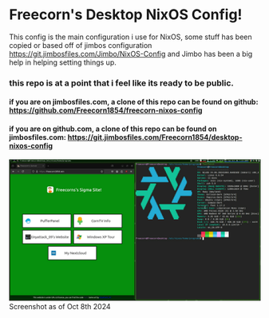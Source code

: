 # Freecorn's Desktop NixOS Config!

This config is the main configuration i use for NixOS, some stuff has been copied or based off of jimbos configuration
https://git.jimbosfiles.com/Jimbo/NixOS-Config and Jimbo has been a big help in helping setting things up.

### this repo is at a point that i feel like its ready to be public.
#### if you are on jimbosfiles.com, a clone of this repo can be found on github: https://github.com/Freecorn1854/freecorn-nixos-config

#### if you are on github.com, a clone of this repo can be found on jimbosfiles.com: https://git.jimbosfiles.com/Freecorn1854/desktop-nixos-config

![image](./screenshot1.png)
Screenshot as of Oct 8th 2024
